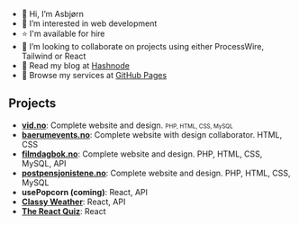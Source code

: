 - 👋 Hi, I’m Asbjørn
- 👀 I’m interested in web development
- ⭐️ I'm available for hire
- 💞️ I’m looking to collaborate on projects using either ProcessWire, Tailwind or React
- 📝 Read my blog at [Hashnode](https://asbjorn.hashnode.dev/)
- 🌟 Browse my services at [GitHub Pages](https://snobjorn.github.io/)

## Projects

- **[vid.no](https://www.vid.no/)**: Complete website and design. <font size="1">PHP, HTML, CSS, MySQL</font>
- **[baerumevents.no](https://www.baerumevents.no/)**: Complete website with design collaborator. HTML, CSS
- **[filmdagbok.no](https://filmdagbok.no/)**: Complete website and design. PHP, HTML, CSS, MySQL, API
- **[postpensjonistene.no](https://www.postpensjonistene.no/)**: Complete website and design. PHP, HTML, CSS, MySQL
- **usePopcorn (coming)**: React, API
- **[Classy Weather](https://classy-weather-snobjorn.netlify.app/)**: React, API
- **[The React Quiz](https://react-quiz-snobjorn.netlify.app/)**: React

<!---
snobjorn/snobjorn is a ✨ special ✨ repository because its `README.md` (this file) appears on your GitHub profile.
You can click the Preview link to take a look at your changes.
--->
